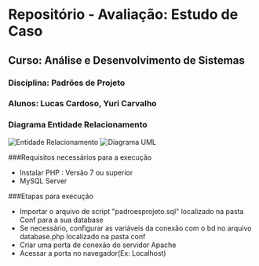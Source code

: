 
# Repositório - Avaliação: Estudo de Caso 


## Curso: Análise e Desenvolvimento de Sistemas
### Disciplina: Padrões de Projeto
### Alunos: Lucas Cardoso, Yuri Carvalho

### Diagrama Entidade Relacionamento
![Entidade Relacionamento](https://user-images.githubusercontent.com/75703602/115120855-fd0ebb80-9f85-11eb-976b-dc2b1195c69c.png)
![Diagrama UML](https://user-images.githubusercontent.com/75703602/115169605-e5722880-a094-11eb-9524-4a5fad999903.jpeg)

###Requisitos necessários para a execução
- Instalar PHP : Versão 7 ou superior
- MySQL Server

###Etapas para execução
- Importar o arquivo de script "padroesprojeto.sql" localizado na pasta Conf para a sua database
- Se necessário, configurar as variáveis da conexão com o bd no arquivo database.php localizado na pasta conf
- Criar uma porta de conexão do servidor Apache
- Acessar a porta no navegador(Ex: Localhost)

